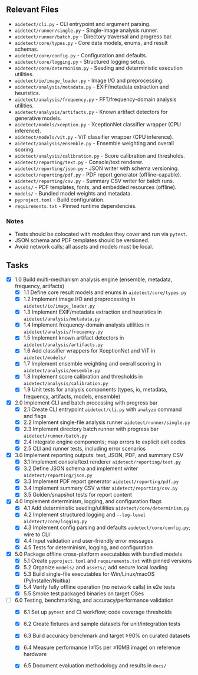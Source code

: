 ## Relevant Files

- `aidetect/cli.py` - CLI entrypoint and argument parsing.
- `aidetect/runner/single.py` - Single-image analysis runner.
- `aidetect/runner/batch.py` - Directory traversal and progress bar.
- `aidetect/core/types.py` - Core data models, enums, and result schemas.
- `aidetect/core/config.py` - Configuration and defaults.
- `aidetect/core/logging.py` - Structured logging setup.
- `aidetect/core/determinism.py` - Seeding and deterministic execution utilities.
- `aidetect/io/image_loader.py` - Image I/O and preprocessing.
- `aidetect/analysis/metadata.py` - EXIF/metadata extraction and heuristics.
- `aidetect/analysis/frequency.py` - FFT/frequency-domain analysis utilities.
- `aidetect/analysis/artifacts.py` - Known artifact detectors for generative models.
- `aidetect/models/xception.py` - XceptionNet classifier wrapper (CPU inference).
- `aidetect/models/vit.py` - ViT classifier wrapper (CPU inference).
- `aidetect/analysis/ensemble.py` - Ensemble weighting and overall scoring.
- `aidetect/analysis/calibration.py` - Score calibration and thresholds.
- `aidetect/reporting/text.py` - Console/text renderer.
- `aidetect/reporting/json.py` - JSON writer with schema versioning.
- `aidetect/reporting/pdf.py` - PDF report generator (offline-capable).
- `aidetect/reporting/csv.py` - Summary CSV writer for batch runs.
- `assets/` - PDF templates, fonts, and embedded resources (offline).
- `models/` - Bundled model weights and metadata.
- `pyproject.toml` - Build configuration.
- `requirements.txt` - Pinned runtime dependencies.

### Notes

- Tests should be colocated with modules they cover and run via `pytest`.
- JSON schema and PDF templates should be versioned.
- Avoid network calls; all assets and models must be local.

## Tasks

- [x] 1.0 Build multi-mechanism analysis engine (ensemble, metadata, frequency, artifacts)
  - [x] 1.1 Define core result models and enums in `aidetect/core/types.py`
  - [x] 1.2 Implement image I/O and preprocessing in `aidetect/io/image_loader.py`
  - [x] 1.3 Implement EXIF/metadata extraction and heuristics in `aidetect/analysis/metadata.py`
  - [x] 1.4 Implement frequency-domain analysis utilities in `aidetect/analysis/frequency.py`
  - [x] 1.5 Implement known artifact detectors in `aidetect/analysis/artifacts.py`
  - [x] 1.6 Add classifier wrappers for XceptionNet and ViT in `aidetect/models/`
  - [x] 1.7 Implement ensemble weighting and overall scoring in `aidetect/analysis/ensemble.py`
  - [x] 1.8 Implement score calibration and thresholds in `aidetect/analysis/calibration.py`
  - [x] 1.9 Unit tests for analysis components (types, io, metadata, frequency, artifacts, models, ensemble)

- [x] 2.0 Implement CLI and batch processing with progress bar
  - [x] 2.1 Create CLI entrypoint `aidetect/cli.py` with `analyze` command and flags
  - [x] 2.2 Implement single-file analysis runner `aidetect/runner/single.py`
  - [x] 2.3 Implement directory batch runner with progress bar `aidetect/runner/batch.py`
  - [x] 2.4 Integrate engine components; map errors to explicit exit codes
  - [x] 2.5 CLI and runner tests, including error scenarios

- [x] 3.0 Implement reporting outputs: text, JSON, PDF, and summary CSV
  - [x] 3.1 Implement console/text renderer `aidetect/reporting/text.py`
  - [x] 3.2 Define JSON schema and implement writer `aidetect/reporting/json.py`
  - [x] 3.3 Implement PDF report generator `aidetect/reporting/pdf.py`
  - [x] 3.4 Implement summary CSV writer `aidetect/reporting/csv.py`
  - [x] 3.5 Golden/snapshot tests for report content

- [x] 4.0 Implement determinism, logging, and configuration flags
  - [x] 4.1 Add deterministic seeding/utilities `aidetect/core/determinism.py`
  - [x] 4.2 Implement structured logging and `--log-level` `aidetect/core/logging.py`
  - [x] 4.3 Implement config parsing and defaults `aidetect/core/config.py`; wire to CLI
  - [x] 4.4 Input validation and user-friendly error messages
  - [x] 4.5 Tests for determinism, logging, and configuration

- [x] 5.0 Package offline cross-platform executables with bundled models
  - [x] 5.1 Create `pyproject.toml` and `requirements.txt` with pinned versions
  - [x] 5.2 Organize `models/` and `assets/`; add secure local loading
  - [x] 5.3 Build single-file executables for Win/Linux/macOS (PyInstaller/Nuitka)
  - [x] 5.4 Verify fully offline operation (no network calls) in e2e tests
  - [x] 5.5 Smoke test packaged binaries on target OSes

- [ ] 6.0 Testing, benchmarking, and accuracy/performance validation
  - [x] 6.1 Set up `pytest` and CI workflow; code coverage thresholds
  - [x] 6.2 Create fixtures and sample datasets for unit/integration tests
  - [x] 6.3 Build accuracy benchmark and target ≥90% on curated datasets
  - [x] 6.4 Measure performance (≤15s per ≤10MB image) on reference hardware
  - [x] 6.5 Document evaluation methodology and results in `docs/`


